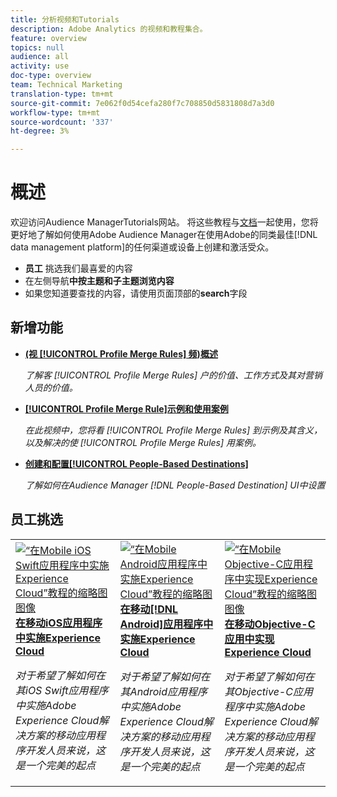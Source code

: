 ```yaml
---
title: 分析视频和Tutorials
description: Adobe Analytics 的视频和教程集合。
feature: overview
topics: null
audience: all
activity: use
doc-type: overview
team: Technical Marketing
translation-type: tm+mt
source-git-commit: 7e062f0d54cefa280f7c708850d5831808d7a3d0
workflow-type: tm+mt
source-wordcount: '337'
ht-degree: 3%

---
```



# 概述

欢迎访问Audience ManagerTutorials网站。  将这些教程与[文档](https://experienceleague.adobe.com/docs/audience-manager/user-guide/aam-home.html)一起使用，您将更好地了解如何使用Adobe Audience Manager在使用Adobe的同类最佳[!DNL data management platform]的任何渠道或设备上创建和激活受众。

* **员工** 挑选我们最喜爱的内容
* 在左侧导航&#x200B;**中按主题和子主题浏览内容**
* 如果您知道要查找的内容，请使用页面顶部的&#x200B;**search**&#x200B;字段

## 新增功能

* **[(视 [!UICONTROL Profile Merge Rules] 频)概述](build-and-manage-audiences/profile-merge/overview-of-profile-merge-rules.md)**

   *了解客 [!UICONTROL Profile Merge Rules] 户的价值、工作方式及其对营销人员的价值。*

* **[[!UICONTROL Profile Merge Rule]示例和使用案例](build-and-manage-audiences/profile-merge/profile-merge-rule-examples-and-use-cases.md)**

   *在此视频中，您将看 [!UICONTROL Profile Merge Rules] 到示例及其含义，以及解决的使 [!UICONTROL Profile Merge Rules] 用案例。*

* **[创建和配置[!UICONTROL People-Based Destinations]](data-activation/people-based-destinations/create-and-configure-people-based-destinations.md)**

   *了解如何在Audience Manager [!DNL People-Based Destination] UI中设置*

## 员工挑选

<table>
<tr>
  <td>
    <a href="https://docs.adobe.com/content/help/en/experience-cloud/implementing-in-mobile-ios-swift-apps-with-launch/index.html">
      <img alt="“在Mobile iOS Swift应用程序中实施Experience Cloud”教程的缩略图图像" src="assets/thumb_swift.png" />
    </a>
    <div>
      <a href="https://docs.adobe.com/content/help/en/experience-cloud/implementing-in-mobile-ios-swift-apps-with-launch/index.html">
    <strong>在移动iOS应用程序中实施Experience Cloud</strong>
    </a>
    </div>
    <p>
    <em>对于希望了解如何在其iOS Swift应用程序中实施Adobe Experience Cloud解决方案的移动应用程序开发人员来说，这是一个完美的起点</em>
    <p>
  </td>
  <td>
    <a href="https://docs.adobe.com/content/help/en/experience-cloud/implementing-in-mobile-android-apps-with-launch/index.html">
      <img alt="“在Mobile Android应用程序中实施Experience Cloud”教程的缩略图" src="assets/thumb_android.png" />
    </a>
    <div>
      <a href="https://docs.adobe.com/content/help/en/experience-cloud/implementing-in-mobile-android-apps-with-launch/index.html">
    <strong>在移动[!DNL Android]应用程序中实施Experience Cloud</strong>
    </a>
    </div>
    <p>
    <em>对于希望了解如何在其Android应用程序中实施Adobe Experience Cloud解决方案的移动应用程序开发人员来说，这是一个完美的起点</em>
    <p>
  </td>
  <td>
    <a href="https://docs.adobe.com/content/help/en/experience-cloud/implementing-in-mobile-ios-objective-c-apps-with-launch/index.html">
      <img alt="“在Mobile Objective-C应用程序中实现Experience Cloud”教程的缩略图图像" src="assets/thumb_objective_c.png" />
    </a>
    <div>
      <a href="https://docs.adobe.com/content/help/en/experience-cloud/implementing-in-mobile-ios-objective-c-apps-with-launch/index.html">
    <strong>在移动Objective-C应用中实现Experience Cloud</strong>
    </a>
    </div>
    <p>
    <em>对于希望了解如何在其Objective-C应用程序中实施Adobe Experience Cloud解决方案的移动应用程序开发人员来说，这是一个完美的起点</em>
    <p>
  </td>
</tr>
</table>
